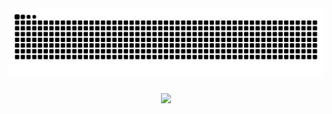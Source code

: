 
<img src="https://raw.githubusercontent.com/Amman30/Amman30/output/snake.svg" alt="Snake animation" />

###

<div align="center">
  <img src="https://profile-counter.glitch.me/Amman30/count.svg?"  />
</div>

###

